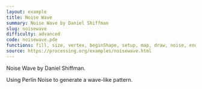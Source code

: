 ```yaml
---
layout: example
title: Noise Wave
summary: Noise Wave by Daniel Shiffman
slug: noisewave
difficulty: advanced
code: noisewave.pde
functions: fill, size, vertex, beginShape, setup, map, draw, noise, endShape, background
source: https://processing.org/examples/noisewave.html
---
```


Noise Wave by Daniel Shiffman. 

 Using Perlin Noise to generate a wave-like pattern.
